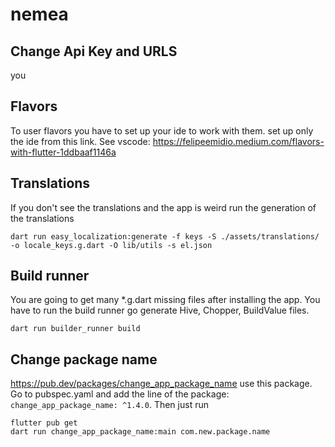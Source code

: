 # nemea

## Change Api Key and URLS

you

## Flavors

To user flavors you have to set up your ide to work with them.
set up only the ide from this link. See
vscode: https://felipeemidio.medium.com/flavors-with-flutter-1ddbaaf1146a

## Translations

If you don't see the translations and the app is weird run the generation of the translations

```
dart run easy_localization:generate -f keys -S ./assets/translations/ -o locale_keys.g.dart -O lib/utils -s el.json
```

## Build runner

You are going to get many *.g.dart missing files after installing the app. You have to run the build
runner go generate Hive, Chopper, BuildValue files.

```
dart run builder_runner build
```

## Change package name

https://pub.dev/packages/change_app_package_name
use this package. Go to pubspec.yaml and add the line of the
package: `change_app_package_name: ^1.4.0`. Then just run

```
flutter pub get
dart run change_app_package_name:main com.new.package.name
```
